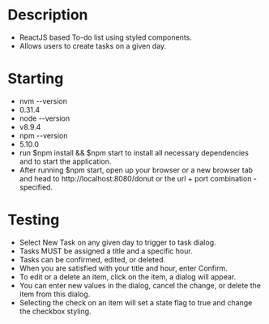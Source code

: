 # Description
- ReactJS based To-do list using styled components.
- Allows users to create tasks on a given day.
# Starting
- nvm --version
- 0.31.4
- node --version
- v8.9.4
- npm --version
- 5.10.0
- run $npm install && $npm start to install all necessary dependencies and to start the application.
- After running $npm start, open up your browser or a new browser tab and head to http://localhost:8080/donut or the url + port combination - specified.
# Testing
- Select New Task on any given day to trigger to task dialog.
- Tasks MUST be assigned a title and a specific hour.
- Tasks can be confirmed, edited, or deleted.
- When you are satisfied with your title and hour, enter Confirm.
- To edit or a delete an item, click on the item, a dialog will appear.
- You can enter new values in the dialog, cancel the change, or delete the item from this dialog.
- Selecting the check on an item will set a state flag to true and change the checkbox styling.
